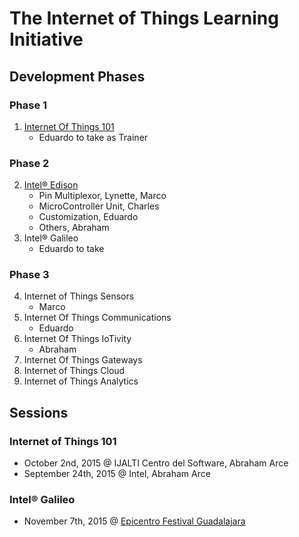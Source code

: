 The Internet of Things Learning Initiative
==

## Development Phases

### Phase 1
1. [Internet Of Things 101](https://theiotlearninginitiative.gitbooks.io/internetofthings101/)
   - Eduardo to take as Trainer

### Phase 2
2. [Intel® Edison](https://theiotlearninginitiative.gitbooks.io/inteledison/)
   - Pin Multiplexor, Lynette, Marco
   - MicroController Unit, Charles
   - Customization, Eduardo
   - Others, Abraham
3. Intel® Galileo
   - Eduardo to take

### Phase 3
4. Internet of Things Sensors
   - Marco
5. Internet Of Things Communications
   - Eduardo
6. Internet Of Things IoTivity
   - Abraham
7. Internet Of Things Gateways
8. Internet of Things Cloud
9. Internet of Things Analytics

## Sessions

### Internet of Things 101
- October 2nd, 2015 @ IJALTI Centro del Software, Abraham Arce
- September 24th, 2015 @ Intel, Abraham Arce

### Intel® Galileo
- November 7th, 2015 @ [Epicentro Festival Guadalajara](http://www.epicentrofestival.com/)